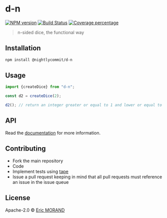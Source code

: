 # d-n

[![NPM version][npm-image]][npm-url] [![Build Status][travis-image]][travis-url] [![Coverage percentage][coveralls-image]][coveralls-url]

> n-sided dice, the functional way

## Installation

```bash
npm install @nightlycommit/d-n
```

## Usage

```typescript
import {createDice} from "d-n";

const d2 = createDice(2);

d2(); // return an integer greater or equal to 1 and lower or equal to 2
```

## API

Read the [documentation](https://nightlycommit.github.io/d-n) for more information.

## Contributing

* Fork the main repository
* Code
* Implement tests using [tape](https://github.com/substack/tape)
* Issue a pull request keeping in mind that all pull requests must reference an issue in the issue queue

## License

Apache-2.0 © [Eric MORAND]()

[npm-image]: https://badge.fury.io/js/@nightlycommit/d-n.svg
[npm-url]: https://npmjs.org/package/@nightlycommit/d-n
[travis-image]: https://travis-ci.com/NightlyCommit/d-n.svg?branch=master
[travis-url]: https://travis-ci.com/NightlyCommit/d-n
[coveralls-image]: https://coveralls.io/repos/github/NightlyCommit/d-n/badge.svg
[coveralls-url]: https://coveralls.io/github/NightlyCommit/d-n